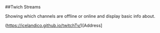 ##Twich Streams

Showing which channels are offline or online and display basic info about.

(https://icelandico.github.io/twitchTv/)[Address]
